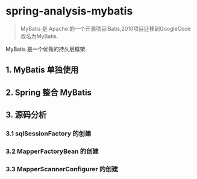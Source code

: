 # spring-analysis-mybatis


> MyBatis 是 Apache 的一个开源项目iBatis,2010项目迁移到GoogleCode 改名为MyBatis.


MyBatis 是一个优秀的持久层框架.


## 1. MyBatis 单独使用

## 2. Spring 整合 MyBatis

## 3. 源码分析
### 3.1 sqlSessionFactory 的创建
### 3.2 MapperFactoryBean 的创建
### 3.3 MapperScannerConfigurer 的创建